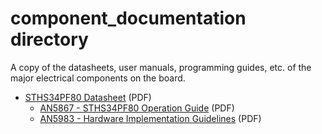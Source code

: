 component_documentation directory
====================

A copy of the datasheets, user manuals, programming guides, etc. of the major electrical components on the board.

* [STHS34PF80 Datasheet](sths34pf80.pdf) (PDF)
	* [AN5867 - STHS34PF80 Operation Guide](an5867-sths34pf80-lowpower-highsensitivity-infrared-ir-sensor-for-presence-and-motion-detection-stmicroelectronics.pdf) (PDF)
	* [AN5983 - Hardware Implementation Guidelines](an5983-hardware-implementation-guidelines-for-the-sths34pf80-infrared-sensor-stmicroelectronics.pdf) (PDF)
